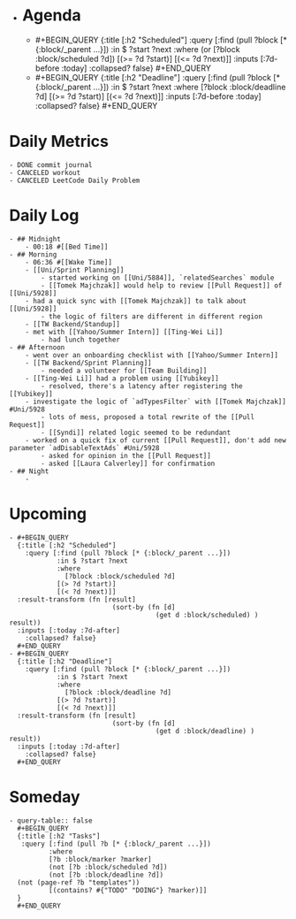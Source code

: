 - # Agenda
	- #+BEGIN_QUERY
	  {:title [:h2 "Scheduled"]
	    :query [:find (pull ?block [* {:block/_parent ...}])
	            :in $ ?start ?next
	            :where
	            (or
	              [?block :block/scheduled ?d])
	            [(>= ?d ?start)]
	            [(<= ?d ?next)]]
	  :inputs [:7d-before :today]
	    :collapsed? false}
	  #+END_QUERY
	- #+BEGIN_QUERY
	  {:title [:h2 "Deadline"]
	    :query [:find (pull ?block [* {:block/_parent ...}])
	            :in $ ?start ?next
	            :where
	              [?block :block/deadline ?d]
	            [(>= ?d ?start)]
	            [(<= ?d ?next)]]
	    :inputs [:7d-before :today]
	    :collapsed? false}
	  #+END_QUERY
# Daily Metrics
	- DONE commit journal
	- CANCELED workout
	- CANCELED LeetCode Daily Problem
# Daily Log
	- ## Midnight
		- 00:18 #[[Bed Time]]
	- ## Morning
		- 06:36 #[[Wake Time]]
		- [[Uni/Sprint Planning]]
			- started working on [[Uni/5884]], `relatedSearches` module
			- [[Tomek Majchzak]] would help to review [[Pull Request]] of [[Uni/5928]]
		- had a quick sync with [[Tomek Majchzak]] to talk about [[Uni/5928]]
			- the logic of filters are different in different region
		- [[TW Backend/Standup]]
		- met with [[Yahoo/Summer Intern]] [[Ting-Wei Li]]
			- had lunch together
	- ## Afternoon
		- went over an onboarding checklist with [[Yahoo/Summer Intern]]
		- [[TW Backend/Sprint Planning]]
			- needed a volunteer for [[Team Building]]
		- [[Ting-Wei Li]] had a problem using [[Yubikey]]
			- resolved, there's a latency after registering the [[Yubikey]]
		- investigate the logic of `adTypesFilter` with [[Tomek Majchzak]] #Uni/5928
			- lots of mess, proposed a total rewrite of the [[Pull Request]]
			- [[Syndi]] related logic seemed to be redundant
		- worked on a quick fix of current [[Pull Request]], don't add new parameter `adDisableTextAds` #Uni/5928
			- asked for opinion in the [[Pull Request]]
			- asked [[Laura Calverley]] for confirmation
	- ## Night
		-
# Upcoming
	- #+BEGIN_QUERY
	  {:title [:h2 "Scheduled"]
	    :query [:find (pull ?block [* {:block/_parent ...}])
	            :in $ ?start ?next
	            :where
	              [?block :block/scheduled ?d]
	            [(> ?d ?start)]
	            [(< ?d ?next)]]
	  :result-transform (fn [result]
	                          (sort-by (fn [d]
	                                     (get d :block/scheduled) ) result))    
	  :inputs [:today :7d-after]
	    :collapsed? false}
	  #+END_QUERY
	- #+BEGIN_QUERY
	  {:title [:h2 "Deadline"]
	    :query [:find (pull ?block [* {:block/_parent ...}])
	            :in $ ?start ?next
	            :where
	              [?block :block/deadline ?d]
	            [(> ?d ?start)]
	            [(< ?d ?next)]]
	  :result-transform (fn [result]
	                          (sort-by (fn [d]
	                                     (get d :block/deadline) ) result))    
	  :inputs [:today :7d-after]
	    :collapsed? false}
	  #+END_QUERY
# Someday
	- query-table:: false
	  #+BEGIN_QUERY
	  {:title [:h2 "Tasks"]
	   :query [:find (pull ?b [* {:block/_parent ...}])
	          :where
	          [?b :block/marker ?marker]
	          (not [?b :block/scheduled ?d])
	          (not [?b :block/deadline ?d])
	  (not (page-ref ?b "templates"))
	          [(contains? #{"TODO" "DOING"} ?marker)]]
	  }
	  #+END_QUERY